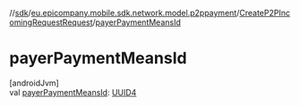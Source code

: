 //[sdk](../../../index.md)/[eu.epicompany.mobile.sdk.network.model.p2ppayment](../index.md)/[CreateP2PIncomingRequestRequest](index.md)/[payerPaymentMeansId](payer-payment-means-id.md)

# payerPaymentMeansId

[androidJvm]\
val [payerPaymentMeansId](payer-payment-means-id.md): [UUID4](../../eu.epicompany.mobile.android.datatypes/index.md#229649042%2FClasslikes%2F462465411)
